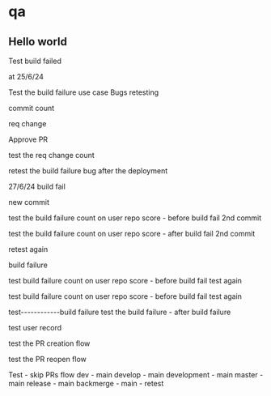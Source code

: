 # qa

Hello world
-----------

Test build failed

at 25/6/24

Test the build failure use case
Bugs retesting

commit count

req change

Approve PR

test the req change count

retest the build failure bug after the deployment

27/6/24
build fail

new commit

test the build failure count on user repo score - before build fail
2nd commit

test the build failure count on user repo score - after build fail
2nd commit

retest again

build failure

test build failure count on user repo score - before build fail 
test again

test build failure count on user repo score - before build fail 
test again

test------------build failure
test the build failure - after build failure

test user record

test the PR creation flow

test the PR reopen flow

Test - skip PRs flow
dev - main
develop - main
development -  main
master - main
release - main
backmerge - main - retest